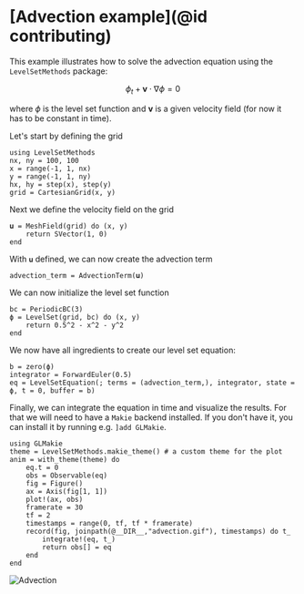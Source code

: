 # [Advection example](@id contributing)

This example illustrates how to solve the advection equation using the `LevelSetMethods` package:

```math
\phi_t + \mathbf{v} \cdot \nabla \phi = 0
```

where $\phi$ is the level set function and $\mathbf{v}$ is a given velocity field (for now it has to be constant in time).

Let's start by defining the grid

```@example advection
using LevelSetMethods
nx, ny = 100, 100
x = range(-1, 1, nx)
y = range(-1, 1, ny)
hx, hy = step(x), step(y)
grid = CartesianGrid(x, y)
```

Next we define the velocity field on the grid

```@example advection
𝐮 = MeshField(grid) do (x, y)
    return SVector(1, 0)
end
```

With `𝐮` defined, we can now create the advection term

```@example advection
advection_term = AdvectionTerm(𝐮)
```

We can now initialize the level set function

```@example advection
bc = PeriodicBC(3)
ϕ = LevelSet(grid, bc) do (x, y)
    return 0.5^2 - x^2 - y^2
end
```

We now have all ingredients to create our level set equation:

```@example advection
b = zero(ϕ)
integrator = ForwardEuler(0.5)
eq = LevelSetEquation(; terms = (advection_term,), integrator, state = ϕ, t = 0, buffer = b)
```

Finally, we can integrate the equation in time and visualize the results. For that we will need to have a `Makie` backend installed. If you don't have it, you can install it by running e.g. `]add GLMakie`.

```@example advection
using GLMakie
theme = LevelSetMethods.makie_theme() # a custom theme for the plot
anim = with_theme(theme) do
    eq.t = 0
    obs = Observable(eq)
    fig = Figure()
    ax = Axis(fig[1, 1])
    plot!(ax, obs)
    framerate = 30
    tf = 2
    timestamps = range(0, tf, tf * framerate)
    record(fig, joinpath(@__DIR__,"advection.gif"), timestamps) do t_
        integrate!(eq, t_)
        return obs[] = eq
    end
end
```

![Advection](advection.gif)
